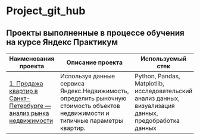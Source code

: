 # Project_git_hub

## Проекты выполненные в процессе обучения на курсе Яндекс Практикум

| **Наименования проекта**   | **Описание проекта** | **Используемый стек** |
| -------------------------- | -------------------- |-----------------------|
| [1. Продажа квартир в Санкт-Петербурге — анализ рынка недвижимости](https://github.com/dsn2001/Portfolio/blob/main/Real_estate_proekt._git_hube.ipynb "Нажми для перехода")| Используя данные сервиса Яндекс.Недвижимость, определить рыночную стоимость объектов недвижимости и типичные параметры квартир. | Python, Pandas, Matplotlib, исследовательский анализ данных, визуализация данных, предобработка данных |
